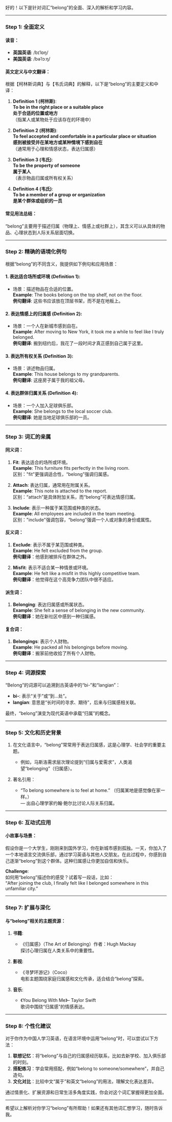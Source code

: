 好的！以下是针对词汇“belong”的全面、深入的解析和学习内容。

---

### **Step 1: 全面定义**

#### 读音：
- **英国英语**: /bɪˈlɒŋ/
- **美国英语**: /bəˈlɔːŋ/

#### 英文定义与中文翻译：
根据【柯林斯词典】与【韦氏词典】的解释，以下是“belong”的主要定义和中译：

1. **Definition 1 (柯林斯)**:  
   **To be in the right place or a suitable place**  
   **处于合适的位置或地方**  
   （指某人或某物处于应该存在的环境中）

2. **Definition 2 (柯林斯)**:  
   **To feel accepted and comfortable in a particular place or situation**  
   **感到被接受并在某地方或某种情境下感到自在**  
   （通常用于心理和情感状态，表达归属感）

3. **Definition 3 (韦氏)**:  
   **To be the property of someone**  
   **属于某人**  
   （表示物品归属或所有权关系）

4. **Definition 4 (韦氏)**:  
   **To be a member of a group or organization**  
   **是某个群体或组织的一员**

#### 常见用法总结：
“belong”主要用于描述归属（物理上、情感上或社群上），其含义可以从具体的物品、心理状态到人际关系层面切换。

---

### **Step 2: 精确的语境化例句**

根据“belong”的不同含义，我提供如下例句和应用场景：

#### 1. **表达适合场所或环境 (Definition 1)**:
- 场景：描述物品在合适的位置。  
  **Example**: The books belong on the top shelf, not on the floor.  
  **例句翻译**: 这些书应该放在顶层书架，而不是在地板上。

#### 2. **表达情感上的归属感 (Definition 2)**:
- 场景：一个人在新城市感到自在。  
  **Example**: After moving to New York, it took me a while to feel like I truly belonged.  
  **例句翻译**: 搬到纽约后，我花了一段时间才真正感到自己属于这里。

#### 3. **表达所有权关系 (Definition 3)**:
- 场景：讲述物品归属。  
  **Example**: This house belongs to my grandparents.  
  **例句翻译**: 这座房子属于我的祖父母。

#### 4. **表达群体归属关系 (Definition 4)**:
- 场景：一个人加入足球俱乐部。  
  **Example**: She belongs to the local soccer club.  
  **例句翻译**: 她是当地足球俱乐部的一员。

---

### **Step 3: 词汇的亲属**

#### **同义词**：
1. **Fit**: 表达适合的场所或环境。  
   **Example**: This furniture fits perfectly in the living room.  
   区别："fit"更强调适合性，“belong”强调归属感。

2. **Attach**: 表达归属，通常用在附属关系。    
   **Example**: This note is attached to the report.  
   区别：“attach”是具体附加关系，而“belong”可表达情感归属。

3. **Include**: 表示一种属于某范围或种类的状态。  
   **Example**: All employees are included in the team meeting.  
   区别："include"强调包容，“belong”强调一个人或对象的身份或属性。

#### **反义词**：
1. **Exclude**: 表示不属于某范围或种类。  
   **Example**: He felt excluded from the group.  
   **例句翻译**：他感到被排斥在群体之外。

2. **Misfit**: 表示不适合某一种情景或环境。  
   **Example**: He felt like a misfit in this highly competitive team.  
   **例句翻译**：他觉得在这个高竞争力团队中很不适应。

#### **派生词**：
1. **Belonging**: 表达归属感或所属状态。  
   **Example**: She felt a sense of belonging in the new community.  
   **例句翻译**：她在新社区中感到一种归属感。

#### **复合词**：
1. **Belongings**: 表示个人财物。  
   **Example**: He packed all his belongings before moving.  
   **例句翻译**：搬家前他收拾了所有个人财物。

---

### **Step 4: 词源探索**

“Belong”的词源可以追溯到古英语中的“bi-”和“langian”：  
- **bi-**: 表示“关于”或“到…处”。  
- **langian**: 意思是“长时间的寻求、期待”，后来与归属感相关联。

最终，“belong”演变为现代英语中承载“归属”的概念。

---

### **Step 5: 文化和历史背景**

1. 在文化语言中，“belong”常常用于表达归属感，这是心理学、社会学的重要主题。
   - 例如，马斯洛需求层次理论提到“归属与爱需求”，人类渴望“belonging”（归属感）。

2. 著名引用：
   - “To belong somewhere is to feel at home.” （归属某地是感觉像在家一样。）  
   — 出自心理学家约翰·鲍尔比讨论人际关系归属。

---

### **Step 6: 互动式应用**

#### **小故事与场景**：
假设你是一个大学生，刚刚来到国外学习，你在新城市感到孤独。一天，你加入了一个本地语言交流俱乐部，通过学习英语与其他人交朋友。在此过程中，你感到自己逐渐“belong”到这个群体。这种归属感让你更加自信和快乐。

**Challenge**:  
如何用“belong”描述你的感受？试着写一段话，比如：  
“After joining the club, I finally felt like I belonged somewhere in this unfamiliar city.”

---

### **Step 7: 扩展与深化**

#### 与“belong”相关的主题资源：
1. **书籍**:  
   - 《归属感》（The Art of Belonging）作者：Hugh Mackay  
   探讨心理归属在人类关系中的重要性。

2. **影视**:  
   - 《寻梦环游记》（Coco）  
   电影主题围绕家庭归属感和文化传承，适合结合“belong”探索。

3. **音乐**:  
   - 《You Belong With Me》– Taylor Swift  
   歌词中围绕“归属感”的情感表达。

---

### **Step 8: 个性化建议**

对于你作为中国人学习英语，在语言环境中运用“belong”时，可以尝试以下方法：
1. **联想记忆**：将“belong”与自己的归属感经历联系，比如去新学校、加入俱乐部的时刻。
2. **搭配练习**：学会常用搭配，例如“belong to someone/somewhere”，并自己造句。
3. **文化对比**：比较中文“属于”和英文“belong”的用法，理解文化表达差异。

通过情景化、扩展资源和日常生活多角度实践，你会对这个词汇掌握得更加全面。

---

希望以上解析对你学习“belong”有所帮助！如果还有其他词汇想学习，随时告诉我。